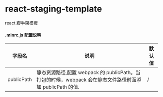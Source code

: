 # react-staging-template

react 脚手架模板

#### .minrc.js 配置说明

| 字段名     | 说明                                                                                                     | 默认值 |
| ---------- | -------------------------------------------------------------------------------------------------------- | ------ |
| publicPath | 静态资源路径,配置 webpack 的 publicPath。当打包的时候，webpack 会在静态文件路径前面添加 publicPath 的值. | /      |
